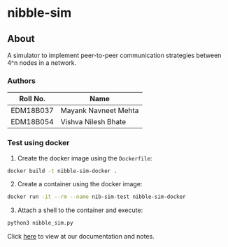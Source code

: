 # nibble-sim

## About

A simulator to implement peer-to-peer communication strategies between 4^n nodes in a network.

### Authors

| Roll No. | Name |
| --- | --- |
| EDM18B037 | Mayank Navneet Mehta |
| EDM18B054 | Vishva Nilesh Bhate |

### Test using docker

1. Create the docker image using the `Dockerfile`:

```bash
docker build -t nibble-sim-docker .
```

2. Create a container using the docker image:

```bash
docker run -it --rm --name nib-sim-test nibble-sim-docker
```

3. Attach a shell to the container and execute:

```bash
python3 nibble_sim.py
```

Click [here](./docs/Home.md) to view at our documentation and notes.
